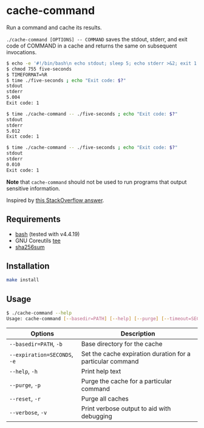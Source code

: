 # cache-command

Run a command and cache its results.

`./cache-command [OPTIONS] -- COMMAND` saves the stdout, stderr, and exit code of COMMAND in a cache and returns the
same on subsequent invocations.

```bash
$ echo -e '#!/bin/bash\n echo stdout; sleep 5; echo stderr >&2; exit 1' > five-seconds
$ chmod 755 five-seconds
$ TIMEFORMAT=%R
$ time ./five-seconds ; echo "Exit code: $?"
stdout
stderr
5.004
Exit code: 1

$ time ./cache-command -- ./five-seconds ; echo "Exit code: $?"
stdout
stderr
5.012
Exit code: 1

$ time ./cache-command -- ./five-seconds ; echo "Exit code: $?"
stdout
stderr
0.010
Exit code: 1
```

**Note** that `cache-command` should not be used to run programs that output sensitive information.

Inspired by [this StackOverflow answer](https://unix.stackexchange.com/a/334568).

## Requirements

- [bash](https://www.gnu.org/software/bash/) (tested with v4.4.19)
- GNU Coreutils [tee](https://en.wikipedia.org/wiki/Tee_(command))
- [sha256sum](https://linux.die.net/man/1/sha256sum)

## Installation

```bash
make install
```
    
## Usage

```bash
$ ./cache-command --help
Usage: cache-command [--basedir=PATH] [--help] [--purge] [--timeout=SECONDS] [--verbose] -- COMMAND
```

Options|Description
---|---
`--basedir=PATH`, `-b` | Base directory for the cache
`--expiration=SECONDS`, `-e` | Set the cache expiration duration for a particular command
`--help`, `-h` | Print help text
`--purge`, `-p` | Purge the cache for a particular command
`--reset`, `-r` | Purge all caches
`--verbose`, `-v` | Print verbose output to aid with debugging
